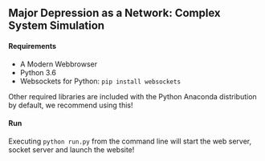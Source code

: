 Major Depression as a Network: Complex System Simulation
--------------------------------------------------------

#### Requirements
- A Modern Webbrowser
- Python 3.6
- Websockets for Python: ```pip install websockets```

Other required libraries are included with the Python Anaconda distribution by default, we recommend using this!

#### Run
Executing ```python run.py``` from the command line will start the web server, socket server and launch the website!